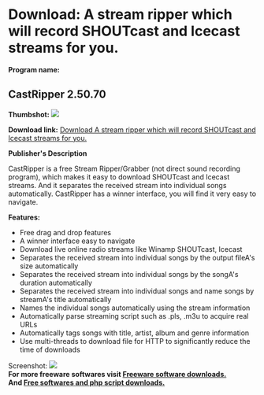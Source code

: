 # Download: A stream ripper which will record SHOUTcast and Icecast streams for you.

**Program name:**

## CastRipper 2.50.70

  
**Thumbshot:** ![](http://www.freewarefiles.com/screenshot/castripper_md.gif)   
  
**Download link:** [Download A stream ripper which will record SHOUTcast and Icecast streams for you.](http://freesoftwares.boysofts.com/CastRipper_program_17393.html)  
  


**Publisher's Description**  
  


CastRipper is a free Stream Ripper/Grabber (not direct sound recording program), which makes it easy to download SHOUTcast and Icecast streams. And it separates the received stream into individual songs automatically. CastRipper has a winner interface, you will find it very easy to navigate. 

**Features:**

  * Free drag and drop features 
  * A winner interface easy to navigate 
  * Download live online radio streams like Winamp SHOUTcast, Icecast 
  * Separates the received stream into individual songs by the output fileA's size automatically 
  * Separates the received stream into individual songs by the songA's duration automatically 
  * Separates the received stream into individual songs and name songs by streamA's title automatically 
  * Names the individual songs automatically using the stream information 
  * Automatically parse streaming script such as .pls, .m3u to acquire real URLs 
  * Automatically tags songs with title, artist, album and genre information 
  * Use multi-threads to download file for HTTP to significantly reduce the time of downloads 

  
  
Screenshot: ![](http://www.freewarefiles.com/screenshot/castripper.gif)   
**For more freeware softwares visit [Freeware software downloads.](http://freesoftwares.boysofts.com/)**   
**And [Free softwares and php script downloads.](http://www.boysofts.com/)**
